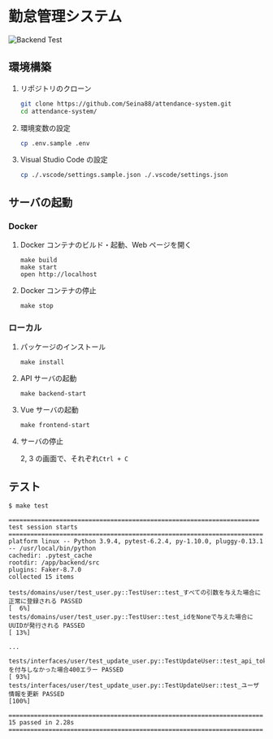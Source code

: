 # 勤怠管理システム

![Backend Test](https://github.com/Seina88/attendance-system/actions/workflows/backend-test.yml/badge.svg)

## 環境構築

1. リポジトリのクローン

   ```sh
   git clone https://github.com/Seina88/attendance-system.git
   cd attendance-system/
   ```

2. 環境変数の設定

   ```sh
   cp .env.sample .env
   ```

3. Visual Studio Code の設定

   ```sh
   cp ./.vscode/settings.sample.json ./.vscode/settings.json
   ```

## サーバの起動

### Docker

1. Docker コンテナのビルド・起動、Web ページを開く

   ```shell
   make build
   make start
   open http://localhost
   ```

2. Docker コンテナの停止

   ```shell
   make stop
   ```

### ローカル

1. パッケージのインストール

   ```shell
   make install
   ```

2. API サーバの起動

   ```shell
   make backend-start
   ```

3. Vue サーバの起動

   ```shell
   make frontend-start
   ```

4. サーバの停止

   2, 3 の画面で、それぞれ`Ctrl + C`

## テスト

```shell
$ make test

===================================================================== test session starts ======================================================================
platform linux -- Python 3.9.4, pytest-6.2.4, py-1.10.0, pluggy-0.13.1 -- /usr/local/bin/python
cachedir: .pytest_cache
rootdir: /app/backend/src
plugins: Faker-8.7.0
collected 15 items

tests/domains/user/test_user.py::TestUser::test_すべての引数を与えた場合に正常に登録される PASSED                                                        [  6%]
tests/domains/user/test_user.py::TestUser::test_idをNoneで与えた場合にUUIDが発行される PASSED                                                            [ 13%]

...

tests/interfaces/user/test_update_user.py::TestUpdateUser::test_api_tokenを付与しなかった場合400エラー PASSED                                            [ 93%]
tests/interfaces/user/test_update_user.py::TestUpdateUser::test_ユーザ情報を更新 PASSED                                                                  [100%]

====================================================================== 15 passed in 2.28s ======================================================================
```
